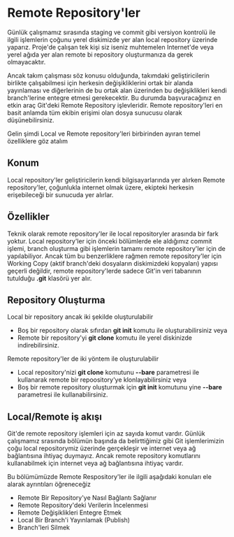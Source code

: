 # Remote Repository'ler

Günlük çalışmamız sırasında staging ve commit gibi versiyon kontrolü ile ilgili işlemlerin çoğunu yerel diskimizde yer alan local repository üzerinde yaparız. Proje'de çalışan tek kişi siz iseniz muhtemelen Internet'de veya yerel ağıda yer alan remote bi repository oluşturmanıza da gerek olmayacaktır.

Ancak takım çalışması söz konusu olduğunda, takımdaki geliştiricilerin birlikte çalışabilmesi için herkesin değişikliklerini ortak bir alanda yayınlaması ve diğerlerinin de bu ortak alan üzerinden bu değişiklikleri kendi branch'lerine entegre etmesi gerekecektir. Bu durumda başvuracağınız en etkin araç Git'deki Remote Repository işlevleridir. Remote repository'leri en basit anlamda tüm ekibin erişimi olan dosya sunucusu olarak düşünebilirsiniz.

Gelin şimdi Local ve Remote repository'leri birbirinden ayıran temel özelliklere göz atalım

## Konum
Local repository'ler geliştiricilerin kendi bilgisayarlarında yer alırken Remote repository'ler, çoğunlukla internet olmak üzere, ekipteki herkesin erişebileceği bir sunucuda yer alırlar.

## Özellikler
Teknik olarak remote repository'ler ile local repositoryler arasında bir fark yoktur. Local repository'ler için önceki bölümlerde ele aldığımız commit işlemi, branch oluşturma gibi işlemlerin tamamı remote repository'ler için de yapılabiliyor. Ancak tüm bu benzerliklere rağmen remote repository'ler için Working Copy (aktif branch'deki dosyaların diskimizdeki kopyaları) yapısı geçerli değildir, remote repository'lerde sadece Git'in veri tabanının tutulduğu **.git** klasörü yer alır.

## Repository Oluşturma
Local bir repository ancak iki şekilde oluşturulabilir
* Boş bir repository olarak sıfırdan **git init** komutu ile oluşturabilirsiniz veya
* Remote bir repository'yi **git clone** komutu ile yerel diskinizde indirebilirsiniz.

Remote repository'ler de iki yöntem ile oluşturulabilir
* Local repository'nizi **git clone** komutunu **--bare** parametresi ile kullanarak remote bir repoository'ye klonlayabilirsiniz veya
* Boş bir remote repository oluşturmak için **git init** komutunu yine **--bare** parametresi ile kullanabilirsiniz.

## Local/Remote iş akışı
Git'de remote repository işlemleri için az sayıda komut vardır. Günlük çalışmamız srasında bölümün başında da belirttiğimiz gibi Git işlemlerimizin çoğu local repositorymiz üzerinde gerçekleşir ve internet veya ağ bağlantısına ihtiyaç duymayız. Ancak remote repository komutlarını kullanabilmek için internet veya ağ bağlantısına ihtiyaç vardır.

Bu bölümümüzde Remote Respository'ler ile ilgili aşağıdaki konuları ele alarak ayrıntıları öğreneceğiz

* Remote Bir Repository'ye Nasıl Bağlantı Sağlanır
* Remote Repository'deki Verilerin İncelenmesi
* Remote Değişiklikleri Entegre Etmek
* Local Bir Branch'i Yayınlamak (Publish)
* Branch'leri Silmek
